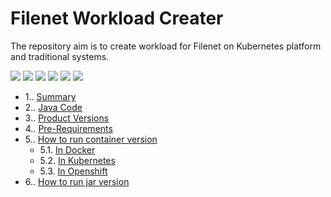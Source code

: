 # Filenet Workload Creater

The repository aim is to create workload for Filenet on Kubernetes platform and traditional systems. 


![](https://img.shields.io/github/stars/gokcenkarasu/FilenetWorkload.svg) 
![](https://img.shields.io/github/forks/gokcenkarasu/FilenetWorkload.svg) 
![](https://img.shields.io/github/tag/gokcenkarasu/FilenetWorkload.svg) 
![](https://img.shields.io/github/release/gokcenkarasu/FilenetWorkload.svg) 
![](https://img.shields.io/github/issues/gokcenkarasu/eFilenetWorkload.svg) 
![](https://img.shields.io/bower/v/FilenetWorkload.svg)


<!-- vscode-markdown-toc -->

* 1.. [Summary](#Summary)
* 2.. [Java Code](#JavaCode)
* 3.. [Product Versions](#ProductVersions)
* 4.. [Pre-Requirements](#PreRequirements)
* 5.. [How to run container version](#RunContainer)
	* 5.1. [In Docker](#InDocker)
	* 5.2. [In Kubernetes](#InKubernetes)
	* 5.3. [In Openshift](#InOpenshift)
* 6.. [How to run jar version](#RunJarVerison)

<!-- vscode-markdown-toc-config numbering=true autoSave=true /vscode-markdown-toc-config -->

<!-- /vscode-markdown-toc -->

